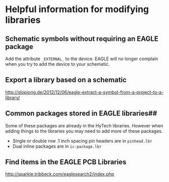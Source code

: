 # Helpful information for modifying libraries

## Schematic symbols without requiring an EAGLE package
Add the attribute <code>\_EXTERNAL\_</code> to the device. EAGLE will no longer complain when you try to add the device to your schematic.

## Export a library based on a schematic
http://slopjong.de/2012/12/06/eagle-extract-a-symbol-from-a-project-to-a-library/

## Common packages stored in EAGLE libraries##
Some of these packages are already in the HyTech libraries. However when adding things to the libraries you may need to add more of these packages.
* Single or double row .1 inch spacing pin headers are in <code>pinhead.lbr</code>
* Dual inline packages are in <code>ic-package.lbr</code>

## Find items in the EAGLE PCB Libraries
http://sparkle.tribbeck.com/eaglesearch2/index.php
